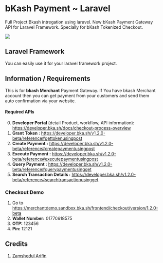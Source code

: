 # bKash Payment ~ Laravel
Full Project Bkash intregation using laravel.
New bKash Payment Gateway API for Laravel Framework. Specially for bKash Tokenized Checkout.

<img src="https://github.com/zamshedarifin/Bkash-intregation-laravel/blob/master/public/bkash_payment_logo.png" style="max-width: 100%;">

## Laravel Framework
You can easily use it for your laravel framework project.

## Information / Requirements
This is for **bkash Merchant** Payment Gateway. If You have bkash Merchant account then you can get payment from your customers and send them auto confirmation via your website.

#### Required APIs 
0. **Developer Portal** (detail Product, workflow, API information): https://developer.bka.sh/docs/checkout-process-overview
1. **Grant Token :** https://developer.bka.sh/v1.2.0-beta/reference#gettokenusingpost
2. **Create Payment :** https://developer.bka.sh/v1.2.0-beta/reference#createpaymentusingpost
3. **Execute Payment :** https://developer.bka.sh/v1.2.0-beta/reference#executepaymentusingpost
4. **Query Payment :** https://developer.bka.sh/v1.2.0-beta/reference#querypaymentusingget
5. **Search Transaction Details :** https://developer.bka.sh/v1.2.0-beta/reference#searchtransactionusingget

### Checkout Demo
1. Go to https://merchantdemo.sandbox.bka.sh/frontend/checkout/version/1.2.0-beta
2. **Wallet Number:** 01770618575
3. **OTP:** 123456
4. **Pin:** 12121

## Credits
1. [Zamshedul Arifin](https://www.facebook.com/zamshed02/)